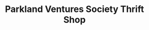 ---
title: "Parkland Ventures Society Thrift Shop"
url: /stony-plain/parkland-ventures-society-thrift-shop/
shop: charity
---